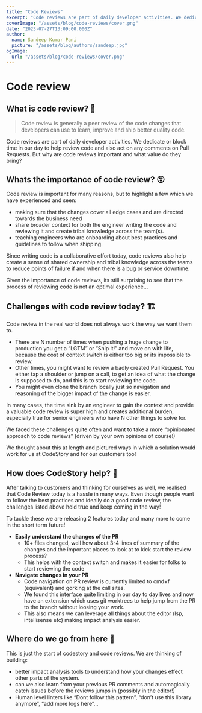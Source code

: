 ```yaml
---
title: "Code Reviews"
excerpt: "Code reviews are part of daily developer activities. We dedicate or block time in our day to help review code and also act on any comments on Pull Requests. But why are code reviews important and what value do they bring?"
coverImage: "/assets/blog/code-reviews/cover.png"
date: "2023-07-27T13:09:00.000Z"
author:
  name: Sandeep Kumar Pani
  picture: "/assets/blog/authors/sandeep.jpg"
ogImage:
  url: "/assets/blog/code-reviews/cover.png"
---
```


# Code review

## What is code review? 🤔

> Code review is generally a peer review of the code changes that developers can use to learn, improve and ship better quality code.

Code reviews are part of daily developer activities. We dedicate or block time in our day to help review code and also act on any comments on Pull Requests. But why are code reviews important and what value do they bring?

## Whats the importance of code review? 😮

Code review is important for many reasons, but to highlight a few which we have experienced and seen:

- making sure that the changes cover all edge cases and are directed towards the business need
- share broader context for both the engineer writing the code and reviewing it and create tribal knowledge across the team(s).
- teaching engineers who are onboarding about best practices and guidelines to follow when shipping.

Since writing code is a collaborative effort today, code reviews also help create a sense of shared ownership and tribal knowledge across the teams to reduce points of failure if and when there is a bug or service downtime.

Given the importance of code reviews, its still surprising to see that the process of reviewing code is not an optimal experience…

## Challenges with code review today? 🏗️

Code review in the real world does not always work the way we want them to.

- There are N number of times when pushing a huge change to production you get a “LGTM” or “Ship it!” and move on with life, because the cost of context switch is either too big or its impossible to review.
- Other times, you might want to review a badly created Pull Request. You either tap a shoulder or jump on a call, to get an idea of what the change is supposed to do, and this is to start reviewing the code.
- You might even clone the branch locally just so navigation and reasoning of the bigger impact of the change is easier.

In many cases, the time sink by an engineer to gain the context and provide a valuable code review is super high and creates additional burden, especially true for senior engineers who have N other things to solve for.

We faced these challenges quite often and want to take a more “opinionated approach to code reviews” (driven by your own opinions of course!) 

We thought about this at length and pictured ways in which a solution would work for us at CodeStory and for our customers too!

## How does CodeStory help? 🚀

After talking to customers and thinking for ourselves as well, we realised that Code Review today is a hassle in many ways. Even though people want to follow the best practices and ideally do a good code review, the challenges listed above hold true and keep coming in the way!

To tackle these we are releasing 2 features today and many more to come in the short term future!

- **Easily understand the changes of the PR**
    - 10+ files changed, well how about 3-4 lines of summary of the changes and the important places to look at to kick start the review process?
    - This helps with the context switch and makes it easier for folks to start reviewing the code
- **Navigate changes in your PR**
    - Code navigation on PR review is currently limited to cmd+f (equivalent) and gorking at the call sites.
    - We found this interface quite limiting in our day to day lives and now have an extension which uses git worktrees to help jump from the PR to the branch without loosing your work.
    - This also means we can leverage all things about the editor (lsp, intellisense etc) making impact analysis easier.

## Where do we go from here 📡

This is just the start of codestory and code reviews. We are thinking of building:

- better impact analysis tools to understand how your changes effect other parts of the system.
- can we also learn from your previous PR comments and automagically catch issues before the reviews jumps in (possibly in the editor!)
- Human level linters like “Dont follow this pattern”, “don’t use this library anymore”, “add more logs here”…